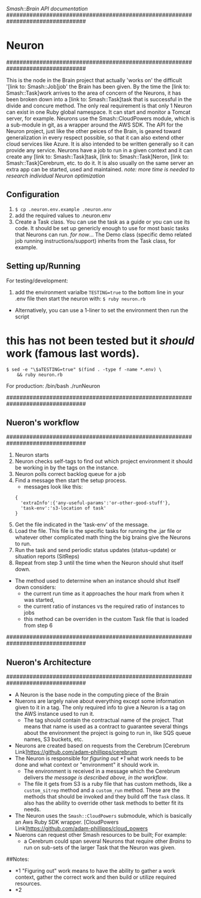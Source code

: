 _Smash::Brain API documentation_
################################################################################
#                                       Neuron
################################################################################

This is the node in the Brain project that actually 'works on' the difficult
'[link to: Smash::Job]job' the Brain has been given.
By the time the [link to: Smash::Task]work arrives to
the area of concern of the Neurons, it has been broken down into a
[link to: Smash::Task]task that is successful in the divide and concure method.
The only real requirement is that only 1 Neuron can exist in one
Ruby global namespace.  It can start and monitor a Tomcat server,
for example.  Neurons use the Smash::CloudPowers module, which is a sub-module
in git, as a wrapper around the AWS SDK.  The API for the Neuron project, just
like the other peices of the Brain, is geared toward generalization in every
respect possible, so that it can also extend other cloud services like Azure.
It is also intended to be written generally so it can provide any service.
Neurons have a job to run in a given context and it can create any 
[link to: Smash::Task]task, [link to: Smash::Task]Neron, 
[link to: Smash::Task]Cerebrum, etc. to do it.  It is also usually on the 
same server an extra app can be started, used and maintained.
_note: more time is needed to research individual Neuron optimization_
## Configuration ##

1. ```$ cp .neuron.env.example .neuron.env```
2. add the required values to .neuron.env
3. Create a Task class.  You can use the task as a guide or you can use its code.
    It should be set up genericly enough to use for most basic tasks that 
    Neurons can run.  _for now_...
    The Demo class (specific demo related job running instructions/support)
    inherits from the Task class, for example.

## Setting up/Running ##

For testing/development:
1. add the environment varialbe ```TESTING=true``` to the bottom line in your .env file then start the neuron with:
```$ ruby neuron.rb```

- Alternatively, you can use a 1-liner to set the environment then
    run the script
# this has not been tested but it _should_ work (famous last words).
```
$ sed -e "\$aTESTING=true" $(find . -type f -name *.env) \
    && ruby neuron.rb
```
For production:
/bin/bash ./runNeuron


################################################################################
##                           Nueron's workflow
################################################################################
1. Neuron starts
2. Neuron checks self-tags to find out which project environment it should be
    working in by the tags on the instance.
3. Neuron polls correct backlog queue for a job
4. Find a message then start the setup process.
    - messages look like this:
    ```Javasript
    {
      'extraInfo':{'any-useful-params':'or-other-good-stuff'},
      'task-env':'s3-location of task'
    }
    ```
5. Get the file indicated in the 'task-env' of the message.
6. Load the file.  This file is the specific tasks for running the .jar file
    or whatever other complicated math thing the big brains give the Neurons to run.
7. Run the task and send periodic status updates (status-update) or situation reports  (SitReps)
8. Repeat from step 3 until the time when the Neuron should shut itself down.
  * The method used to determine when an instance should shut itself down considers:
    * the current run time as it approaches the hour mark from when it was started,
    * the current ratio of instances vs the required ratio of instances to jobs
    * this method can be overriden in the custom Task file that is loaded from step 6


################################################################################
##                           Nueron's Architecture
################################################################################

* A Neuron is the base node in the computing piece of the Brain
* Nuerons are largely naive about everything except some information given to it
  in a tag.  The only required info to give a Neuron is a tag on the AWS instance
  used to run it.
  * The tag should contain the contractual name of the project.  That means that
    name is used as a contract to guarantee several things about the environment
    the project is going to run in, like SQS queue names, S3 buckets, etc.
* Neurons are created based on requests from the Cerebrum
  [Cerebrum Link]https://github.com/adam-phillipps/cerebrum
* The Neuron is responsible for _figuring out *1_ what work needs to be done and
  what context or "environment" it should work in.
  * The environment is received in a message which the Cerebrum delivers
    _the message is described above, in the workflow_.
  * The file it gets from S3 is a ruby file that has custom methods, like a
    `custom_sitrep` method and a `custom_run` method.  These are the methods that
    should be invoked and they build off the `Task` class.  It also has
    the ability to override other task methods to better fit its needs.
* The Neuron uses the `Smash::CloudPowers` submodule, which is basically an
  Aws Ruby SDK wrapper.
  [CloudPowers Link]https://github.com/adam-phillipps/cloud_powers
* Nuerons can request other Smash resources to be built; For example:
  - a Cerebrum could span several Neurons that require other _Brains_
  to run on sub-sets of the larger Task that the Neuron was given.

##Notes:
* *1 "Figuring out" work means to have the ability to gather a work context,
      gather the correct work and then build or utilize required resources.
* *2